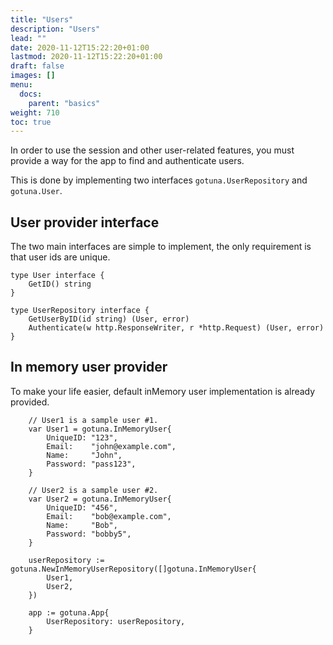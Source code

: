 ```yaml
---
title: "Users"
description: "Users"
lead: ""
date: 2020-11-12T15:22:20+01:00
lastmod: 2020-11-12T15:22:20+01:00
draft: false
images: []
menu: 
  docs:
    parent: "basics"
weight: 710
toc: true
---
```


In order to use the session and other user-related features, 
you must provide a way for the app to find and authenticate users.

This is done by implementing two interfaces `gotuna.UserRepository` and `gotuna.User`.

## User provider interface
The two main interfaces are simple to implement, the only requirement is 
that user ids are unique.
```
type User interface {
	GetID() string
}

type UserRepository interface {
	GetUserByID(id string) (User, error)
	Authenticate(w http.ResponseWriter, r *http.Request) (User, error)
}
```


## In memory user provider
To make your life easier, default inMemory user implementation is already provided.

```
	// User1 is a sample user #1.
	var User1 = gotuna.InMemoryUser{
		UniqueID: "123",
		Email:    "john@example.com",
		Name:     "John",
		Password: "pass123",
	}

	// User2 is a sample user #2.
	var User2 = gotuna.InMemoryUser{
		UniqueID: "456",
		Email:    "bob@example.com",
		Name:     "Bob",
		Password: "bobby5",
	}

	userRepository := gotuna.NewInMemoryUserRepository([]gotuna.InMemoryUser{
		User1,
		User2,
	})

	app := gotuna.App{
		UserRepository: userRepository,
	}
```

